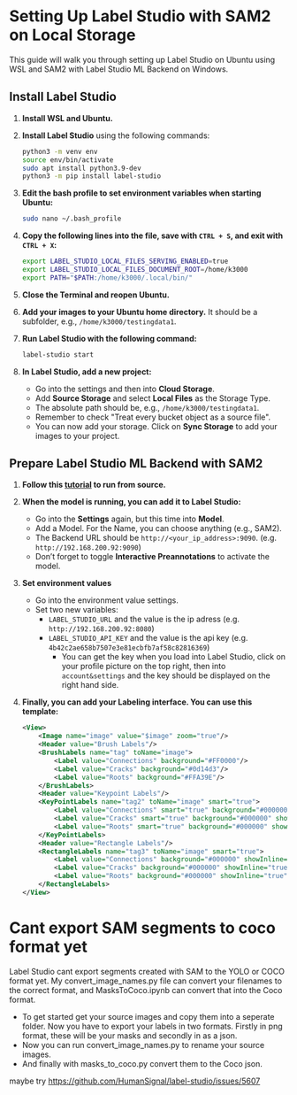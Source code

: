 # Setting Up Label Studio with SAM2 on Local Storage

This guide will walk you through setting up Label Studio on Ubuntu using WSL and SAM2 with Label Studio ML Backend on Windows.

## Install Label Studio

1. **Install WSL and Ubuntu.**

2. **Install Label Studio** using the following commands:

    ```bash
    python3 -m venv env
    source env/bin/activate
    sudo apt install python3.9-dev
    python3 -m pip install label-studio
    ```

3. **Edit the bash profile to set environment variables when starting Ubuntu:**

    ```bash
    sudo nano ~/.bash_profile
    ```

4. **Copy the following lines into the file, save with `CTRL + S`, and exit with `CTRL + X`:**

    ```bash
    export LABEL_STUDIO_LOCAL_FILES_SERVING_ENABLED=true
    export LABEL_STUDIO_LOCAL_FILES_DOCUMENT_ROOT=/home/k3000
    export PATH="$PATH:/home/k3000/.local/bin/"
    ```

5. **Close the Terminal and reopen Ubuntu.**

6. **Add your images to your Ubuntu home directory.** It should be a subfolder, e.g., `/home/k3000/testingdata1`.

7. **Run Label Studio with the following command:**

    ```bash
    label-studio start
    ```

8. **In Label Studio, add a new project:**
    - Go into the settings and then into **Cloud Storage**.
    - Add **Source Storage** and select **Local Files** as the Storage Type.
    - The absolute path should be, e.g., `/home/k3000/testingdata1`.
    - Remember to check "Treat every bucket object as a source file".
    - You can now add your storage. Click on **Sync Storage** to add your images to your project.

## Prepare Label Studio ML Backend with SAM2

1. **Follow this [tutorial](https://github.com/HumanSignal/label-studio-ml-backend?tab=readme-ov-file) to run from source.**

2. **When the model is running, you can add it to Label Studio:**
    - Go into the **Settings** again, but this time into **Model**.
    - Add a Model. For the Name, you can choose anything (e.g., SAM2).
    - The Backend URL should be `http://<your_ip_address>:9090`. (e.g. `http://192.168.200.92:9090`)
    - Don’t forget to toggle **Interactive Preannotations** to activate the model.

3. **Set environment values**
    - Go into the environment value settings.
    - Set two new variables:
        - `LABEL_STUDIO_URL` and the value is the ip adress (e.g. `http://192.168.200.92:8080`)
        - `LABEL_STUDIO_API_KEY` and the value is the api key (e.g. `4b42c2ae658b7507e3e81ecbfb7af58c82816369`)
            - You can get the key when you load into Label Studio, click on your profile picture on the top right, then into `account&settings` and the key should be displayed on the right hand side.


4. **Finally, you can add your Labeling interface. You can use this template:**

    ```xml
    <View>
        <Image name="image" value="$image" zoom="true"/>
        <Header value="Brush Labels"/>
        <BrushLabels name="tag" toName="image">
            <Label value="Connections" background="#FF0000"/>
            <Label value="Cracks" background="#0d14d3"/>
            <Label value="Roots" background="#FFA39E"/>
        </BrushLabels>
        <Header value="Keypoint Labels"/>
        <KeyPointLabels name="tag2" toName="image" smart="true">
            <Label value="Connections" smart="true" background="#000000" showInline="true"/>
            <Label value="Cracks" smart="true" background="#000000" showInline="true"/>
            <Label value="Roots" smart="true" background="#000000" showInline="true"/>
        </KeyPointLabels>
        <Header value="Rectangle Labels"/>
        <RectangleLabels name="tag3" toName="image" smart="true">
            <Label value="Connections" background="#000000" showInline="true"/>
            <Label value="Cracks" background="#000000" showInline="true"/>
            <Label value="Roots" background="#000000" showInline="true"/>
        </RectangleLabels>
    </View>
    ```





# **Cant export SAM segments to coco format yet**

Label Studio cant export segments created with SAM to the YOLO or COCO format yet.
My convert_image_names.py file can convert your filenames to the correct format, and MasksToCoco.ipynb can convert that into the Coco format.
- To get started get your source images and copy them into a seperate folder. Now you have to export your labels in two formats. Firstly in png format, these will be your masks and secondly in as a json. 
- Now you can run convert_image_names.py to rename your source images.
- And finally with masks_to_coco.py convert them to the Coco json.



maybe try https://github.com/HumanSignal/label-studio/issues/5607